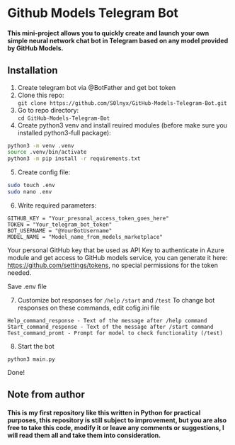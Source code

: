 # Github Models Telegram Bot
#### This mini-project allows you to quickly create and launch your own simple neural network chat bot in Telegram based on any model provided by GitHub Models.

## Installation

 1. Create telegram bot via @BotFather and get bot token
 2. Clone this repo:\
 `git clone https://github.com/S0lnyx/GitHub-Models-Telegram-Bot.git`
 3. Go to repo directory:\
 `cd GitHub-Models-Telegram-Bot`
 4. Create python3 venv and install reuired modules (before make sure you installed python3-full package):
 ```bash
 python3 -m venv .venv
 source .venv/bin/activate
 python3 -m pip install -r requirements.txt
 ```
 5. Create config file:
 ```bash
 sudo touch .env
 sudo nano .env
 ```
 6. Write required parameters:
 ```
 GITHUB_KEY = "Your_presonal_access_token_goes_here"
 TOKEN = "Your_telegram_bot_token"
 BOT_USERNAME = "@YourBotUsername"
 MODEL_NAME = "Model_name_from_models_marketplace"
 ```
 Your personal GitHub key that be used as API Key to authenticate in Azure module and get access to GitHub models service, you can generate it here: https://github.com/settings/tokens, no special permissions for the token needed.

 Save .env file

 7. Customize bot responses for `/help` `/start` and `/test`
 To change bot responses on these commands, edit cofig.ini file
 ```
 Help_command_response - Text of the message after /help command
 Start_command_response - Text of the message after /start command
 Test_command_promt - Prompt for model to check functionality (/test)
 ```
 8. Start the bot
 ```
 python3 main.py
 ```

 Done!

 ## Note from author
 #### This is my first repository like this written in Python for practical purposes, this repository is still subject to improvement, but you are also free to take this code, modify it or leave any comments or suggestions, I will read them all and take them into consideration.

